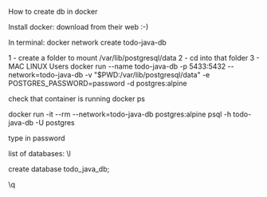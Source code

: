 How to create db in docker

Install docker:
download from their web :-)

In terminal:
docker network create todo-java-db

1 - create a folder to mount /var/lib/postgresql/data
2 - cd into that folder
3 - 
MAC LINUX Users
docker run --name todo-java-db -p 5433:5432 --network=todo-java-db -v "$PWD:/var/lib/postgresql/data" -e POSTGRES_PASSWORD=password -d postgres:alpine

check that container is running
docker ps

docker run -it --rm --network=todo-java-db postgres:alpine psql -h todo-java-db -U postgres

type in password

list of databases:
\l

create database todo_java_db;

\q

